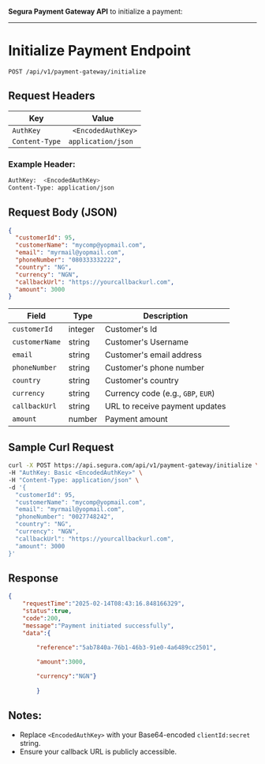 **Segura Payment Gateway API** to initialize a payment:

---

# Initialize Payment Endpoint
```
POST /api/v1/payment-gateway/initialize
```

## Request Headers
| Key             | Value                        |
|-----------------|------------------------------|
| `AuthKey` | ` <EncodedAuthKey>`     |
| `Content-Type`  | `application/json`           |

### Example Header:
```bash
AuthKey:  <EncodedAuthKey>
Content-Type: application/json
```

## Request Body (JSON)
```json
{
  "customerId": 95,
  "customerName": "mycomp@yopmail.com",
  "email": "myrmail@yopmail.com",
  "phoneNumber": "080333332222",
  "country": "NG",
  "currency": "NGN",
  "callbackUrl": "https://yourcallbackurl.com",
  "amount": 3000
}
```

| Field         | Type   | Description                        |
|---------------|--------|-------------------------------------|
| `customerId`  | integer| Customer's Id                       |
| `customerName`| string | Customer's Username                 |
| `email`       | string | Customer's email address            |
| `phoneNumber` | string | Customer's phone number             |
| `country`     | string | Customer's country                  |
| `currency`    | string | Currency code (e.g., `GBP`, `EUR`) |
| `callbackUrl` | string | URL to receive payment updates      |
| `amount`      | number | Payment amount                      |


## Sample Curl Request
```bash
curl -X POST https://api.segura.com/api/v1/payment-gateway/initialize \
-H "AuthKey: Basic <EncodedAuthKey>" \
-H "Content-Type: application/json" \
-d '{
  "customerId": 95,
  "customerName": "mycomp@yopmail.com",
  "email": "myrmail@yopmail.com",
  "phoneNumber": "0027748242",
  "country": "NG",
  "currency": "NGN",
  "callbackUrl": "https://yourcallbackurl.com",
  "amount": 3000
}'
```

## Response
```json
{
    "requestTime":"2025-02-14T08:43:16.848166329",
    "status":true,
    "code":200,
    "message":"Payment initiated successfully",
    "data":{

        "reference":"5ab7840a-76b1-46b3-91e0-4a6489cc2501",
        
        "amount":3000,

        "currency":"NGN"}
        
        }
```

## Notes:
- Replace `<EncodedAuthKey>` with your Base64-encoded `clientId:secret` string.
- Ensure your callback URL is publicly accessible.

